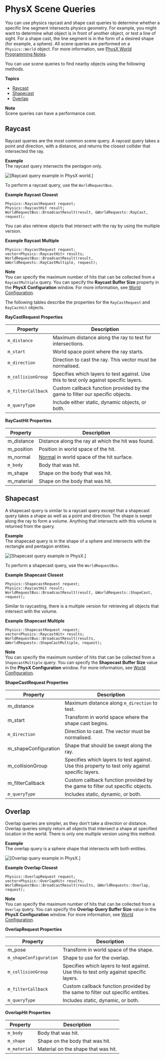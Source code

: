 # PhysX Scene Queries<a name="physx-scene-queries"></a>

You can use physics raycast and shape cast queries to determine whether a specific line segment intersects physics geometry\. For example, you might want to determine what object is in front of another object, or test a line of sight\. For a shape cast, the line segment is in the form of a desired shape \(for example, a sphere\)\. All scene queries are performed on a `Physics::World` object\. For more information, see [PhysX World Programming Notes](physx-configuration-physx-world-programming-notes.md)\.

You can use scene queries to find nearby objects using the following methods\. 

**Topics**
+ [Raycast](#physx-scene-queries-raycasts)
+ [Shapecast](#physx-scene-queries-shapecasts)
+ [Overlap](#physx-scene-queries-overlap)

**Note**  
Scene queries can have a performance cost\.

## Raycast<a name="physx-scene-queries-raycasts"></a>

Raycast queries are the most common scene query\. A raycast query takes a point and direction, with a distance, and returns the closest collider that intersected the ray\.

**Example**  
The raycast query intersects the pentagon only\.  

![\[Raycast query example in PhysX world.\]](http://docs.aws.amazon.com/lumberyard/latest/userguide/images/physx-raycast-shape-cast-queries-2.png)

To perform a raycast query, use the `WorldRequestBus`\.

**Example Raycast Closest**  

```
Physics::RaycastRequest request;
Physics::RaycastHit result;
WorldRequestBus::BroadcastResult(result, &WorldRequests::RayCast, request);
```

You can also retrieve objects that intersect with the ray by using the multiple version\.

**Example Raycast Multiple**  

```
Physics::RaycastRequest request;
vector<Physics::RaycastHit> results;
WorldRequestBus::BroadcastResult(result, &WorldRequests::RayCastMultiple, request);
```

**Note**  
You can specify the maximum number of hits that can be collected from a `RaycastMultiple` query\. You can specify the **Raycast Buffer Size** property in the **PhysX Configuration** window\. For more information, see [World Configuration](physx-configuration-global.md#physx-configuration-global-world)\.

The following tables describe the properties for the `RayCastRequest` and `RayCastHit` objects\.


**RayCastRequest Properties**  

| Property | Description | 
| --- | --- | 
|  `m_distance`  |  Maximum distance along the ray to test for intersections\.  | 
|  `m_start`  |  World space point where the ray starts\.  | 
|  `m_direction`  |  Direction to cast the ray\. This vector must be normalised\.  | 
|  `m_collisionGroup`  |  Specifies which layers to test against\. Use this to test only against specific layers\.  | 
|  `m_filterCallback`  |  Custom callback function provided by the game to filter our specific objects\.  | 
|  `m_queryType`  |  Include either static, dynamic objects, or both\.  | <a name="raycasthit"></a>


**RayCastHit Properties**  

| Property | Description | 
| --- | --- | 
| m\_distance |  Distance along the ray at which the hit was found\.  | 
| m\_position |  Position in world space of the hit\.  | 
| m\_normal |  [Normal](https://en.wikipedia.org/wiki/Normal_(geometry)) in world space of the hit surface\.  | 
|  `m_body`  |  Body that was hit\.  | 
| m\_shape |  Shape on the body that was hit\.  | 
| m\_material |  Shape on the body that was hit\.  | 

## Shapecast<a name="physx-scene-queries-shapecasts"></a>

A shapecast query is similar to a raycast query except that a shapecast query takes a shape as well as a point and direction\. The shape is swept along the ray to form a volume\. Anything that intersects with this volume is returned from the query\.

**Example**  
The shapecast query is in the shape of a sphere and intersects with the rectangle and pentagon entities\.  

![\[Shapecast query example in PhysX.\]](http://docs.aws.amazon.com/lumberyard/latest/userguide/images/physx-raycast-shape-cast-queries-3.png)

To perform a shapecast query, use the `WorldRequestBus`\.

**Example Shapecast Closest**  

```
Physics::ShapecastRequest request;
Physics::RaycastHit result;
WorldRequestBus::BroadcastResult(result, &WorldRequests::ShapeCast, request);
```

Similar to raycasting, there is a multiple version for retrieving all objects that intersect with the volume\.

**Example Shapecast Multiple**  

```
Physics::ShapecastRequest request;
vector<Physics::RaycastHit> results;
WorldRequestBus::BroadcastResult(results, &WorldRequests::ShapeCastMultiple, request);
```

**Note**  
You can specify the maximum number of hits that can be collected from a `ShapecastMultiple` query\. You can specify the **Shapecast Buffer Size** value in the **PhysX Configuration** window\. For more information, see [World Configuration](physx-configuration-global.md#physx-configuration-global-world)\.


**ShapeCastRequest Properties**  

| Property | Description | 
| --- | --- | 
| m\_distance |  Maximum distance along `m_direction` to test\.  | 
| m\_start |  Transform in world space where the shape cast begins\.  | 
|  `m_direction`  |  Direction to cast\. The vector must be normalised\.  | 
| m\_shapeConfiguration |  Shape that should be swept along the ray\.  | 
| m\_collisionGroup |  Specifies which layers to test against\. Use this property to test only against specific layers\.  | 
| m\_filterCallback |  Custom callback function provided by the game to filter out specific objects\.  | 
|  `m_queryType`  |  Includes static, dynamic, or both\.  | 

## Overlap<a name="physx-scene-queries-overlap"></a>

Overlap queries are simpler, as they don't take a direction or distance\. Overlap queries simply return all objects that intersect a shape at specified location in the world\. There is only one multiple version using this method\.

**Example**  
The overlap query is a sphere shape that intersects with both entities\.   

![\[Overlap query example in PhysX.\]](http://docs.aws.amazon.com/lumberyard/latest/userguide/images/physx-raycast-shape-cast-queries-4.png)

**Example Overlap Closest**  

```
Physics::OverlapRequest request;
vector<Physics::OverlapHit> results;
WorldRequestBus::BroadcastResult(results, &WorldRequests::Overlap, request);
```

**Note**  
You can specify the maximum number of hits that can be collected from a `Overlap` query\. You can specify the **Overlap Query Buffer Size** value in the **PhysX Configuration** window\. For more information, see [World Configuration](physx-configuration-global.md#physx-configuration-global-world)\.


**OverlapRequest Properties**  

| Property | Description | 
| --- | --- | 
| m\_pose |  Transform in world space of the shape\.  | 
|  `m_shapeConfiguration`  |  Shape to use for the overlap\.  | 
|  `m_collisionGroup`  | Specifies which layers to test against\. Use this to test only against specific layers\. | 
|  `m_filterCallback`  |  Custom callback function provided by the same to filter out specific entities\.  | 
|  `m_queryType`  |  Includes static, dynamic, or both\.  | 


**OverlapHit Properties**  

| Property | Description | 
| --- | --- | 
|  `m_body`  |  Body that was hit\.  | 
|  `m_shape`  |  Shape on the body that was hit\.  | 
|  `m_material`  | Material on the shape that was hit\. | 